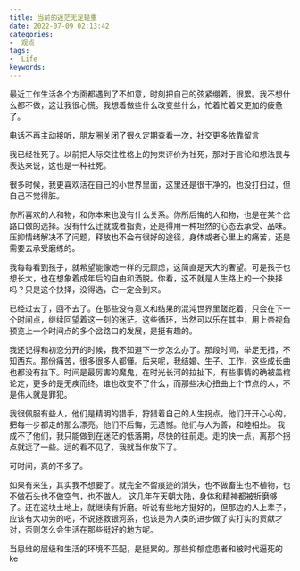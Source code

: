 ```yaml
---
title: 当前的迷茫无足轻重
date: 2022-07-09 02:13:42 
categories:
-  观点
tags:
-  Life
keywords:
---
```


最近工作生活各个方面都遇到了不如意，时刻把自己的弦紧绷着，很累。我不想什么都不做，这让我很心慌。我想着做些什么改变些什么，忙着忙着又更加的疲惫了。


电话不再主动接听，朋友圈关闭了很久定期查看一次，社交更多依靠留言

我已经社死了。以前把人际交往性格上的拘束评价为社死，那对于言论和想法畏与表达来说，这也是一种社死。

很多时候，我更喜欢活在自己的小世界里面，这里还是很干净的，也没打扫过，但自己不觉得脏。

<!-- more -->



你所喜欢的人和物，和你本来也没有什么关系。你所后悔的人和物，也是在某个岔路口做的选择。没有什么迁就或者指责，还是得用一种坦然的心态去承受、品味。压抑情绪解决不了问题，释放也不会有很好的途径，身体或者心里上的痛苦，还是需要去承受磨练的。

我每每看到孩子，就希望能像她一样的无顾虑，这简直是天大的奢望。可是孩子也想长大，也在想象着成年后的自由和洒脱。你看，这不就是人生路上的一个抉择吗？只是这个抉择，没得选，它一定会到来。

已经过去了，回不去了。在那些没有意义和结果的混沌世界里蹉跎着，只会在下一个时间点，继续回望着这一刻的迷茫。这些循环，当然可以乐在其中，用上帝视角预览上一个时间点的多个岔路口的发展，是挺有趣的。

我还记得和初恋分开的时候，我不知道下一步怎么办了。那段时间，举足无措，不知西东。那份痛苦，很多很多人都懂。后来呢，我结婚、生子、工作，这些成长曲也都没有拉下。时间是最厉害的魔鬼，在时光长河的拉扯下，有些事情的确被盖棺论定，更多的是无疾而终。谁也改变不了什么，而那些决心扭曲上个节点的人，不是伟人就是罪犯。

我很佩服有些人，他们是精明的猎手，狩猎着自己的人生拐点。他们开开心心的，把每一步都走的那么漂亮。他们不后悔，无遗憾。他们与人为善，和睦相处。
我成不了他们，我只能做到在迷茫的低落期，尽快的往前走。走的快一点，离那个拐点就远了一些。远的看不见了，我就当作放下了。

可时间，真的不多了。




如果有来生，其实我不想要了。就完全不留痕迹的消失，也不做畜生也不植物，也不做石头也不做空气，也不做人。
这几年在天朝大陆，身体和精神都被折磨够了。还在这块土地上，就继续有折磨。听说有些地方挺好的，但那边的人上辈子，应该有大功劳的吧，不说拯救银河系，也该是为人类的进步做了实打实的贡献才对，否则怎么会生活在那些挺好的地方呢。

当思维的层级和生活的环境不匹配，是挺累的。那些抑郁症患者和被时代逼死的ke
